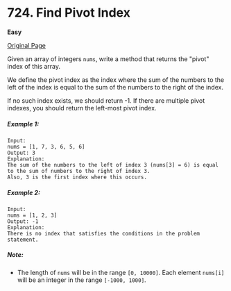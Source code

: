 # 724. Find Pivot Index

**Easy**

[Original Page](https://leetcode.com/problems/find-pivot-index/)

Given an array of integers `nums`, write a method that returns the "pivot" index of this array.

We define the pivot index as the index where the sum of the numbers to the left of the index is equal to the sum of the numbers to the right of the index.

If no such index exists, we should return -1. If there are multiple pivot indexes, you should return the left-most pivot index.

##### Example 1:
```
Input: 
nums = [1, 7, 3, 6, 5, 6]
Output: 3
Explanation: 
The sum of the numbers to the left of index 3 (nums[3] = 6) is equal to the sum of numbers to the right of index 3.
Also, 3 is the first index where this occurs.
```

##### Example 2:
```
Input: 
nums = [1, 2, 3]
Output: -1
Explanation: 
There is no index that satisfies the conditions in the problem statement.
```

##### Note:
- The length of `nums` will be in the range `[0, 10000]`.
  Each element `nums[i]` will be an integer in the range `[-1000, 1000]`.
  
